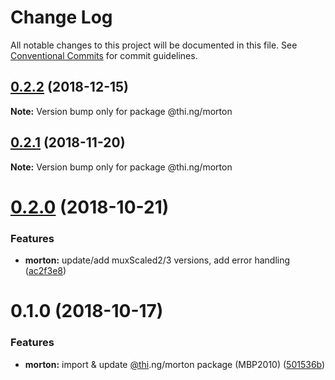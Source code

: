 # Change Log

All notable changes to this project will be documented in this file.
See [Conventional Commits](https://conventionalcommits.org) for commit guidelines.

## [0.2.2](https://github.com/thi-ng/umbrella/compare/@thi.ng/morton@0.2.1...@thi.ng/morton@0.2.2) (2018-12-15)

**Note:** Version bump only for package @thi.ng/morton





## [0.2.1](https://github.com/thi-ng/umbrella/compare/@thi.ng/morton@0.2.0...@thi.ng/morton@0.2.1) (2018-11-20)

**Note:** Version bump only for package @thi.ng/morton





# [0.2.0](https://github.com/thi-ng/umbrella/compare/@thi.ng/morton@0.1.0...@thi.ng/morton@0.2.0) (2018-10-21)


### Features

* **morton:** update/add muxScaled2/3 versions, add error handling ([ac2f3e8](https://github.com/thi-ng/umbrella/commit/ac2f3e8))





# 0.1.0 (2018-10-17)


### Features

* **morton:** import & update [@thi](https://github.com/thi).ng/morton package (MBP2010) ([501536b](https://github.com/thi-ng/umbrella/commit/501536b))
